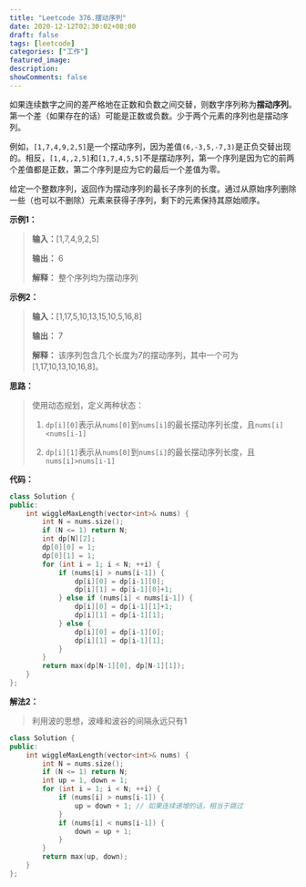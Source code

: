 ```yaml
---
title: "Leetcode 376.摆动序列"
date: 2020-12-12T02:30:02+08:00
draft: false
tags: [leetcode]
categories: ["工作"]
featured_image: 
description: 
showComments: false
---
```


如果连续数字之间的差严格地在正数和负数之间交替，则数字序列称为**摆动序列**。第一个差（如果存在的话）可能是正数或负数。少于两个元素的序列也是摆动序列。

例如，`[1,7,4,9,2,5]`是一个摆动序列，因为差值`(6,-3,5,-7,3)`是正负交替出现的。相反，`[1,4,,2,5]`和`[1,7,4,5,5]`不是摆动序列，第一个序列是因为它的前两个差值都是正数，第二个序列是应为它的最后一个差值为零。

给定一个整数序列，返回作为摆动序列的最长子序列的长度。通过从原始序列删除一些（也可以不删除）元素来获得子序列，剩下的元素保持其原始顺序。

**示例1：**

> **输入：**[1,7,4,9,2,5]
>
> **输出：** 6
>
> **解释：** 整个序列均为摆动序列

**示例2：**

> **输入：**[1,17,5,10,13,15,10,5,16,8]
>
> **输出：** 7
>
> **解释：** 该序列包含几个长度为7的摆动序列，其中一个可为[1,17,10,13,10,16,8]。

**思路：**

> 使用动态规划，定义两种状态：
>
>  1. `dp[i][0]`表示从`nums[0]`到`nums[i]`的最长摆动序列长度，且`nums[i]<nums[i-1]`
>
>  2. `dp[i][1]`表示从`nums[0]`到`nums[i]`的最长摆动序列长度，且`nums[i]>nums[i-1]`

**代码：**

```c++
class Solution {
public:
    int wiggleMaxLength(vector<int>& nums) {
        int N = nums.size();
        if (N <= 1) return N;
        int dp[N][2];
        dp[0][0] = 1;
        dp[0][1] = 1;
        for (int i = 1; i < N; ++i) {
            if (nums[i] > nums[i-1]) {
                dp[i][0] = dp[i-1][0];
                dp[i][1] = dp[i-1][0]+1;
            } else if (nums[i] < nums[i-1]) {
                dp[i][0] = dp[i-1][1]+1;
                dp[i][1] = dp[i-1][1];
            } else {
                dp[i][0] = dp[i-1][0];
                dp[i][1] = dp[i-1][1];
            }
        }
        return max(dp[N-1][0], dp[N-1][1]);
    }
};
```

**解法2：**

> 利用波的思想，波峰和波谷的间隔永远只有1

```c++
class Solution {
public:
    int wiggleMaxLength(vector<int>& nums) {
        int N = nums.size();
        if (N <= 1) return N;
        int up = 1, down = 1;
        for (int i = 1; i < N; ++i) {
            if (nums[i] > nums[i-1]) {
                up = down + 1; // 如果连续递增的话，相当于跳过
            }
            if (nums[i] < nums[i-1]) {
                down = up + 1;
            }
        }
        return max(up, down);
    }
};
```